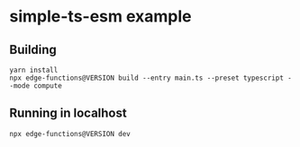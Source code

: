 # simple-ts-esm example

## Building
```
yarn install
npx edge-functions@VERSION build --entry main.ts --preset typescript --mode compute
```

## Running in localhost
```
npx edge-functions@VERSION dev
```

